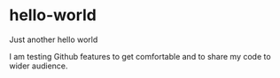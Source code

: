 # hello-world
Just another hello world

I am testing Github features to get comfortable and to share my code to wider audience.
